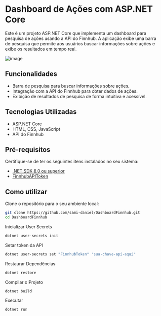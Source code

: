 # Dashboard de Ações com ASP.NET Core

Este é um projeto ASP.NET Core que implementa um dashboard para pesquisa de ações usando a API do Finnhub. A aplicação exibe uma barra de pesquisa que permite aos usuários buscar informações sobre ações e exibe os resultados em tempo real.

![image](https://github.com/user-attachments/assets/545d2bb2-819c-468e-9739-4b5c1c3ad38a)


## Funcionalidades

- Barra de pesquisa para buscar informações sobre ações.
- Integração com a API do Finnhub para obter dados de ações.
- Exibição de resultados de pesquisa de forma intuitiva e acessível.

## Tecnologias Utilizadas

- ASP.NET Core
- HTML, CSS, JavaScript
- API do Finnhub

## Pré-requisitos

Certifique-se de ter os seguintes itens instalados no seu sistema:

- [.NET SDK 8.0 ou superior](https://dotnet.microsoft.com/download) 
- [FinnhubAPIToken](https://finnhub.io/dashboard)

## Como utilizar

Clone o repositório para o seu ambiente local:

```bash
git clone https://github.com/sami-daniel/DashboardFinnhub.git
cd DashboardFinnhub
```

Inicializar User Secrets

```bash
dotnet user-secrets init
```

Setar token da API

```bash
dotnet user-secrets set "FinnhubToken" "sua-chave-api-aqui"
```

Restaurar Dependências
```bash
dotnet restore
```

Compilar o Projeto
```bash
dotnet build
```

Executar
```bash
dotnet run
```

